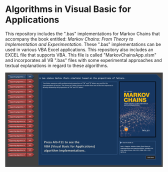 # Algorithms in Visual Basic for Applications

This repository includes the ".bas" implementations for Markov Chains that accompany the book entitled: <i>Markov Chains: From Theory to Implementation and Experimentation</i>. These ".bas" implementations can be used in various VBA Excel applications. This repository also includes an EXCEL file that supports VBA. This file is called "MarkovChainsApp.xlsm" and incorporates all VB ".bas" files with some experimental approaches and textual explanations in regard to these algorithms.

![screenshot](https://github.com/Gagniuc/Algorithms-in-Visual-Basic-for-Applications/blob/main/MC.png?raw=true)
